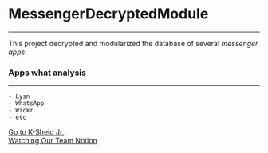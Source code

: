 # MessengerDecryptedModule
---------------
This project decrypted and modularized the database of several *messenger apps*.     


### Apps what analysis   
---------------
```
- Lysn
- WhatsApp
- Wickr
- etc
```

[Go to K-Sheid Jr.](http://www.kshieldjr.org/hr/home "케이쉴드 주니어")  
[Watching Our Team Notion](https://www.notion.so/bluewordin/7ab28f4f2e8847bdb9c2adb0c95c521b "팀 노션")  
